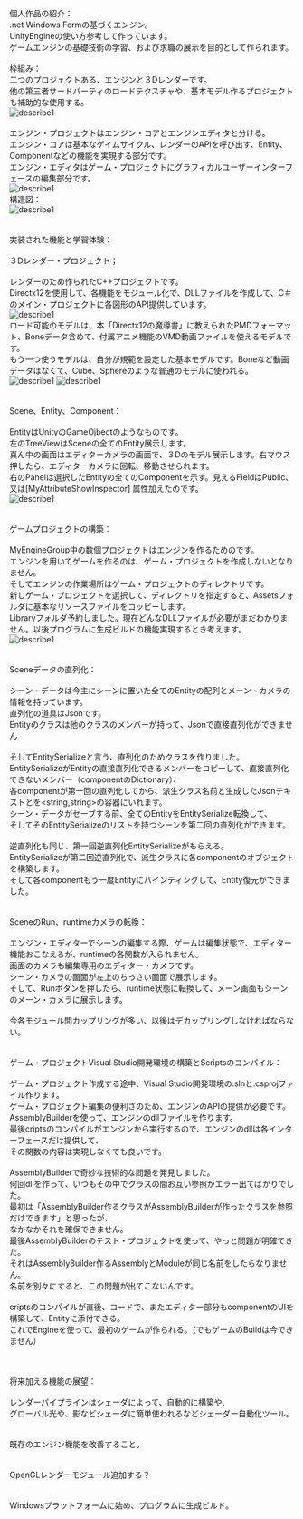 個人作品の紹介：<br>
.net Windows Formの基づくエンジン。<br>
UnityEngineの使い方参考して作っています。<br>
ゲームエンジンの基礎技術の学習、および求職の展示を目的として作られます。<br>
<br>
枠組み：<br>
二つのプロジェクトある、エンジンと３Dレンダーです。<br>
他の第三者サードパーティのロードテクスチャや、基本モデル作るプロジェクトも補助的な使用する。<br>
![describe1](https://github.com/ckfckf0730/MyEngineGroup/blob/main/ReadMe/frame.jpg)<br>
<br>
エンジン・プロジェクトはエンジン・コアとエンジンエディタと分ける。<br>
エンジン・コアは基本なゲイムサイクル、レンダーのAPIを呼び出す、Entity、Componentなどの機能を実現する部分です。<br>
エンジン・エディタはゲーム・プロジェクトにグラフィカルユーザーインターフェースの編集部分です。<br>
![describe1](https://github.com/ckfckf0730/MyEngineGroup/blob/main/ReadMe/editor.jpg)<br>
構造図：<br>
![describe1](https://github.com/ckfckf0730/MyEngineGroup/blob/main/ReadMe/StructureChart.jpg)<br>
<br>
<br>
実装された機能と学習体験：<br>
<br>
３Dレンダー・プロジェクト；<br>
<br>
レンダーのため作られたC++プロジェクトです。<br>
Directx12を使用して、各機能をモジュール化で、DLLファイルを作成して、C＃のメイン・プロジェクトに各図形のAPI提供しています。<br>
![describe1](https://github.com/ckfckf0730/MyEngineGroup/blob/main/ReadMe/d3dapi.jpg)<br>
ロード可能のモデルは、本「Directx12の魔導書」に教えられたPMDフォーマット、Boneデータ含めて、付属アニメ機能のVMD動画ファイルを使えるモデルです。<br>
もう一つ使うモデルは、自分が規範を設定した基本モデルです。Boneなど動画データはなくて、Cube、Sphereのような普通のモデルに使われる。<br>
![describe1](https://github.com/ckfckf0730/MyEngineGroup/blob/main/ReadMe/vd1.jpg) ![describe1](https://github.com/ckfckf0730/MyEngineGroup/blob/main/ReadMe/vd2.jpg)<br>
<br>
<br>
Scene、Entity、Component：<br>
<br>
EntityはUnityのGameOjbectのようなものです。<br>
左のTreeViewはSceneの全てのEntity展示します。<br>
真ん中の画面はエディターカメラの画面で、３Dのモデル展示します。右マウス押したら、エディターカメラに回転、移動させられます。<br>
右のPanelは選択したEntityの全てのComponentを示す。見えるFieldはPublic、又は[MyAttributeShowInspector] 属性加えたのです。<br>
![describe1](https://github.com/ckfckf0730/MyEngineGroup/blob/main/ReadMe/EntityAndComponent.jpg)<br>
<br>
<br>
ゲームプロジェクトの構築：<br>
<br>
MyEngineGroup中の数個プロジェクトはエンジンを作るためのです。<br>
エンジンを用いてゲームを作るのは、ゲーム・プロジェクトを作成しないとなりません。<br>
そしてエンジンの作業場所はゲーム・プロジェクトのディレクトリです。<br>
新しゲーム・プロジェクトを選択して、ディレクトリを指定すると、Assetsフォルダに基本なリソースファイルをコッピーします。<br>
Libraryフォルダ予約しました。現在どんなDLLファイルが必要がまだわかりません。以後プログラムに生成ビルドの機能実現するとき考えます。<br>
![describe1](https://github.com/ckfckf0730/MyEngineGroup/blob/main/ReadMe/selectProject.jpg)<br>
<br>
<br>
Sceneデータの直列化：<br>
<br>
シーン・データは今主にシーンに置いた全てのEntityの配列とメーン・カメラの情報を持っています。<br>
直列化の道具はJsonです。<br>
Entityのクラスは他のクラスのメンバーが持って、Jsonで直接直列化ができません<br>
<br>
そしてEntitySerializeと言う、直列化のためクラスを作りました。<br>
EntitySerializeがEntityの直接直列化できるメンバーをコピーして、直接直列化できないメンバー（componentのDictionary）、<br>
各componentが第一回の直列化してから、派生クラス名前と生成したJsonテキストとを<string,string>の容器にいれます。<br>
シーン・データがセーブする前、全てのEntityをEntitySerialize転換して、<br>
そしてそのEntitySerializeのリストを持つシーンを第二回の直列化ができます。<br>
<br>
逆直列化も同じ、第一回逆直列化EntitySerializeがもらえる。<br>
EntitySerializeが第二回逆直列化で、派生クラスに各componentのオブジェクトを構築します。<br>
そして各componentもう一度Entityにバインディングして、Entity復元ができました。<br>
<br>
<br>
SceneのRun、runtimeカメラの転換：<br>
<br>
エンジン・エディターでシーンの編集する際、ゲームは編集状態で、エディター機能おこなえるが、runtimeの各関数が入られません。<br>
画面のカメラも編集専用のエディター・カメラです。<br>
シーン・カメラの画面が左上のちっさい画面で展示します。<br>
そして、Runボタンを押したら、runtime状態に転換して、メーン画面もシーンのメーン・カメラに展示します。<br>
<br>
今各モジュール間カップリングが多い、以後はデカップリングしなければならない。<br>
<br>
<br>
ゲーム・プロジェクトVisual Studio開発環境の構築とScriptsのコンパイル：<br>
<br>
ゲーム・プロジェクト作成する途中、Visual Studio開発環境の.slnと.csprojファイル作ります。<br>
ゲーム・プロジェクト編集の便利さのため、エンジンのAPIの提供が必要です。<br>
AssemblyBuilderを使って、エンジンのdllファイルを作ります。<br>
最後criptsのコンパイルがエンジンから実行するので、エンジンのdllは各インターフェースだけ提供して、<br>
その関数の内容は実現しなくても良いです。<br>
<br>
AssemblyBuilderで奇妙な技術的な問題を発見しました。<br>
何回dllを作って、いつもその中でクラスの間お互い参照がエラー出てばかりでした。<br>
最初は「AssemblyBuilder作るクラスがAssemblyBuilderが作ったクラスを参照だけできます」と思ったが、<br>
なかなかそれを確保できません。<br>
最後AssemblyBuilderのテスト・プロジェクトを使って、やっと問題が明確できた。<br>
それはAssemblyBuilder作るAssemblyとModuleが同じ名前をしたらなりません。<br>
名前を別々にすると、この問題が出てこないんです。<br>
<br>
criptsのコンパイルが直後、コードで、またエディター部分もcomponentのUIを構築して、Entityに添付できる。<br>
これでEngineを使って、最初のゲームが作られる。（でもゲームのBuildは今できません）<br>
<br>
<br>
<br>
将来加える機能の展望：<br>
<br>
レンダーパイプラインはシェーダによって、自動的に構築や、<br>
グローバル光や、影などシェーダに簡単使われるなどシェーダー自動化ツール。<br>
<br>
<br>
既存のエンジン機能を改善すること。<br>
<br>
<br>
OpenGLレンダーモジュール追加する？<br>
<br>
<br>
Windowsプラットフォームに始め、プログラムに生成ビルド。<br>